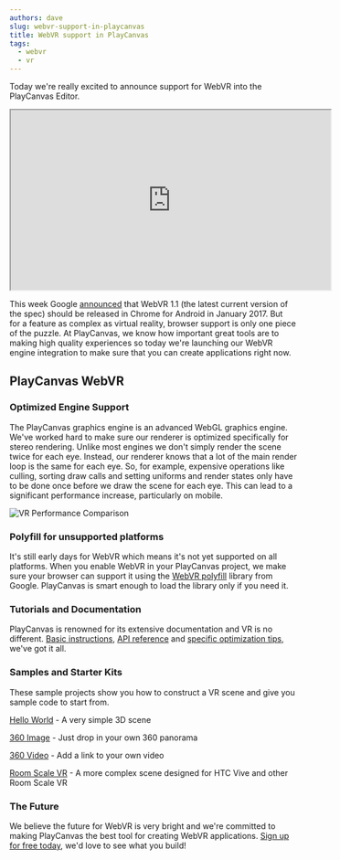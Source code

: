 ```yaml
---
authors: dave
slug: webvr-support-in-playcanvas
title: WebVR support in PlayCanvas
tags:
  - webvr
  - vr
---
```


Today we're really excited to announce support for WebVR into the PlayCanvas Editor.

<div className="iframe-container">
    <iframe loading="lazy" width="560" height="315" src="https://www.youtube.com/embed/B9QAptFocQQ" title="YouTube video player" allow="accelerometer; autoplay; clipboard-write; encrypted-media; gyroscope; picture-in-picture" allowfullscreen></iframe>
</div>

This week Google [announced](https://www.roadtovr.com/google-launching-webvr-support-for-android-chrome-in-january-desktop-to-follow/) that WebVR 1.1 (the latest current version of the spec) should be released in Chrome for Android in January 2017. But for a feature as complex as virtual reality, browser support is only one piece of the puzzle. At PlayCanvas, we know how important great tools are to making high quality experiences so today we're launching our WebVR engine integration to make sure that you can create applications right now.

## PlayCanvas WebVR

### Optimized Engine Support

The PlayCanvas graphics engine is an advanced WebGL graphics engine. We've worked hard to make sure our renderer is optimized specifically for stereo rendering. Unlike most engines we don't simply render the scene twice for each eye. Instead, our renderer knows that a lot of the main render loop is the same for each eye. So, for example, expensive operations like culling, sorting draw calls and setting uniforms and render states only have to be done once before we draw the scene for each eye. This can lead to a significant performance increase, particularly on mobile.

![VR Performance Comparison](/img/vr-comparison-1.jpg)

### Polyfill for unsupported platforms

It's still early days for WebVR which means it's not yet supported on all platforms. When you enable WebVR in your PlayCanvas project, we make sure your browser can support it using the [WebVR polyfill](https://github.com/googlevr/webvr-polyfill) library from Google. PlayCanvas is smart enough to load the library only if you need it.

### Tutorials and Documentation

PlayCanvas is renowned for its extensive documentation and VR is no different. [Basic instructions](https://developer.playcanvas.com/user-manual/xr/vr/), [API reference](https://api.playcanvas.com/classes/Engine.XrManager.html) and [specific optimization tips](https://developer.playcanvas.com/user-manual/xr/optimizing-webxr/), we've got it all.

### Samples and Starter Kits

These sample projects show you how to construct a VR scene and give you sample code to start from.

[Hello World](https://playcanvas.com/project/433339/overview/webvr-hello-world) - A very simple 3D scene

[360 Image](https://playcanvas.com/project/434266/overview/webvr-360-image) - Just drop in your own 360 panorama

[360 Video](https://playcanvas.com/project/434444/overview/webvr-360-video) - Add a link to your own video

[Room Scale VR](https://playcanvas.com/project/434546/overview/webvr-orange-room) - A more complex scene designed for HTC Vive and other Room Scale VR

### The Future

We believe the future for WebVR is very bright and we're committed to making PlayCanvas the best tool for creating WebVR applications. [Sign up for free today](https://playcanvas.com), we'd love to see what you build!
